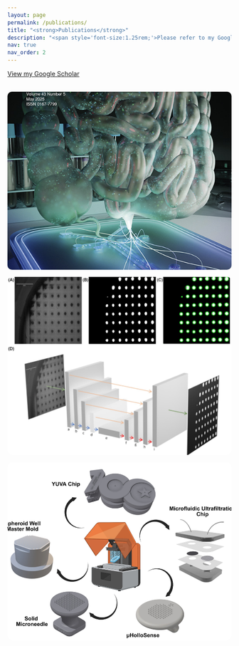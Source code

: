 ```yaml
---
layout: page
permalink: /publications/
title: "<strong>Publications</strong>"
description: "<span style='font-size:1.25rem;'>Please refer to my Google Scholar profile for a comprehensive list of my publications, including journal articles, book chapters, and patents.</span>"
nav: true
nav_order: 2
---
```


<div class="publications-intro">
  <p>
    <a href="https://scholar.google.com/citations?user=yKUOmmUAAAAJ&hl=tr" target="_blank">
      <i class="fa-brands fa-google"></i> View my Google Scholar
    </a>
  </p>
</div>

 <!-- Gallery Section -->

<div class="gallery" style="display: grid; grid-template-columns: repeat(auto-fit, minmax(250px, 1fr)); gap: 1rem; margin-top: 2rem;">
  <img src="/assets/img/cover.jpg" alt="Gallery Image 1" style="width: 100%; height: 400px; object-fit: cover; border-radius: 10px;">
  <img src="/assets/img/cover1.jpg" alt="Gallery Image 2" style="width: 100%; height: 400px; object-fit: cover; border-radius: 10px;">
  <img src="/assets/img/cover2.jpg" alt="Gallery Image 3" style="width: 100%; height: 400px; object-fit: cover; border-radius: 10px;">
</div>

